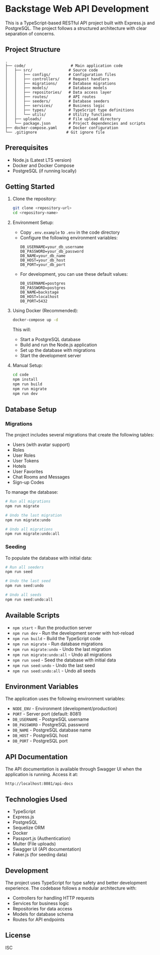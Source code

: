 # Backstage Web API Development

This is a TypeScript-based RESTful API project built with Express.js and PostgreSQL. The project follows a structured architecture with clear separation of concerns.

## Project Structure

```
.
├── code/                    # Main application code
│   ├── src/                # Source code
│   │   ├── configs/        # Configuration files
│   │   ├── controllers/    # Request handlers
│   │   ├── migrations/     # Database migrations
│   │   ├── models/         # Database models
│   │   ├── repositories/   # Data access layer
│   │   ├── routes/         # API routes
│   │   ├── seeders/        # Database seeders
│   │   ├── services/       # Business logic
│   │   ├── types/          # TypeScript type definitions
│   │   └── utils/          # Utility functions
│   ├── uploads/            # File upload directory
│   └── package.json        # Project dependencies and scripts
├── docker-compose.yaml     # Docker configuration
└── .gitignore             # Git ignore file
```

## Prerequisites

- Node.js (Latest LTS version)
- Docker and Docker Compose
- PostgreSQL (if running locally)

## Getting Started

1. Clone the repository:
   ```bash
   git clone <repository-url>
   cd <repository-name>
   ```

2. Environment Setup:
   - Copy `.env.example` to `.env` in the code directory
   - Configure the following environment variables:
     ```
     DB_USERNAME=your_db_username
     DB_PASSWORD=your_db_password
     DB_NAME=your_db_name
     DB_HOST=your_db_host
     DB_PORT=your_db_port
     ```
   - For development, you can use these default values:
     ```
     DB_USERNAME=postgres
     DB_PASSWORD=postgres
     DB_NAME=backstage
     DB_HOST=localhost
     DB_PORT=5432
     ```

3. Using Docker (Recommended):
   ```bash
   docker-compose up -d
   ```
   This will:
   - Start a PostgreSQL database
   - Build and run the Node.js application
   - Set up the database with migrations
   - Start the development server

4. Manual Setup:
   ```bash
   cd code
   npm install
   npm run build
   npm run migrate
   npm run dev
   ```

## Database Setup

### Migrations
The project includes several migrations that create the following tables:
- Users (with avatar support)
- Roles
- User Roles
- User Tokens
- Hotels
- User Favorites
- Chat Rooms and Messages
- Sign-up Codes

To manage the database:

```bash
# Run all migrations
npm run migrate

# Undo the last migration
npm run migrate:undo

# Undo all migrations
npm run migrate:undo:all
```

### Seeding
To populate the database with initial data:

```bash
# Run all seeders
npm run seed

# Undo the last seed
npm run seed:undo

# Undo all seeds
npm run seed:undo:all
```

## Available Scripts

- `npm start` - Run the production server
- `npm run dev` - Run the development server with hot-reload
- `npm run build` - Build the TypeScript code
- `npm run migrate` - Run database migrations
- `npm run migrate:undo` - Undo the last migration
- `npm run migrate:undo:all` - Undo all migrations
- `npm run seed` - Seed the database with initial data
- `npm run seed:undo` - Undo the last seed
- `npm run seed:undo:all` - Undo all seeds

## Environment Variables

The application uses the following environment variables:

- `NODE_ENV` - Environment (development/production)
- `PORT` - Server port (default: 8081)
- `DB_USERNAME` - PostgreSQL username
- `DB_PASSWORD` - PostgreSQL password
- `DB_NAME` - PostgreSQL database name
- `DB_HOST` - PostgreSQL host
- `DB_PORT` - PostgreSQL port

## API Documentation

The API documentation is available through Swagger UI when the application is running. Access it at:

```
http://localhost:8081/api-docs
```

## Technologies Used

- TypeScript
- Express.js
- PostgreSQL
- Sequelize ORM
- Docker
- Passport.js (Authentication)
- Multer (File uploads)
- Swagger UI (API documentation)
- Faker.js (for seeding data)

## Development

The project uses TypeScript for type safety and better development experience. The codebase follows a modular architecture with:

- Controllers for handling HTTP requests
- Services for business logic
- Repositories for data access
- Models for database schema
- Routes for API endpoints

## License

ISC 